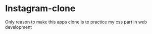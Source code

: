 # Instagram-clone
Only reason to make this apps clone is to practice my css part in web development 
